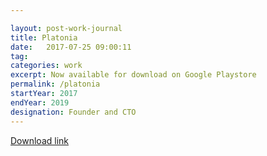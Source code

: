 ```yaml
---

layout: post-work-journal
title: Platonia
date:   2017-07-25 09:00:11
tag: 
categories: work
excerpt: Now available for download on Google Playstore
permalink: /platonia
startYear: 2017
endYear: 2019
designation: Founder and CTO
---
```



[Download link](https://play.google.com/store/apps/details?id=com.platonialabs.platonia)